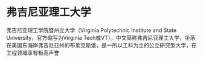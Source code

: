 # 弗吉尼亚理工大学

弗吉尼亚理工学院暨州立大学（Virginia Polytechnic Institute and State University，官方缩写为Virginia Tech或VT），中文简称弗吉尼亚理工大学，坐落在美国东海岸弗吉尼亚州的布莱克斯堡，是一所以工科为主的公立研究型大学，在工程领域享有极高声誉